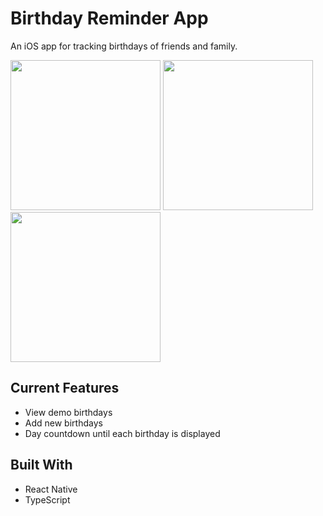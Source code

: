 # Birthday Reminder App

An iOS app for tracking birthdays of friends and family.

<p float="left">
<img src="https://user-images.githubusercontent.com/75457552/148874448-9960c6e9-0f4c-44f2-ba7c-195e6dd6c1cb.png" width="240" />
<img src="https://user-images.githubusercontent.com/75457552/148874454-7f9fc2dc-f201-4705-82ff-61c439b77b1e.png" width="240" />
<img src="https://user-images.githubusercontent.com/75457552/148874457-6cb03bd0-9e36-47d1-98dd-315fa4d1d253.png" width="240" />
</p>

## Current Features

* View demo birthdays
* Add new birthdays
* Day countdown until each birthday is displayed

## Built With

* React Native
* TypeScript
